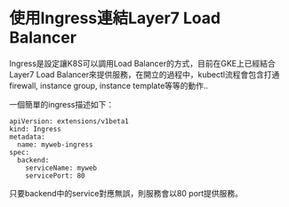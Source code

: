 # 使用Ingress連結Layer7 Load Balancer

Ingress是設定讓K8S可以調用Load Balancer的方式，目前在GKE上已經結合Layer7 Load Balancer來提供服務，在開立的過程中，kubectl流程會包含打通firewall, instance group, instance template等等的動作..

一個簡單的ingress描述如下：

```text
apiVersion: extensions/v1beta1
kind: Ingress
metadata:
  name: myweb-ingress
spec:
  backend:
    serviceName: myweb
    servicePort: 80
```

只要backend中的service對應無誤，則服務會以80 port提供服務。


